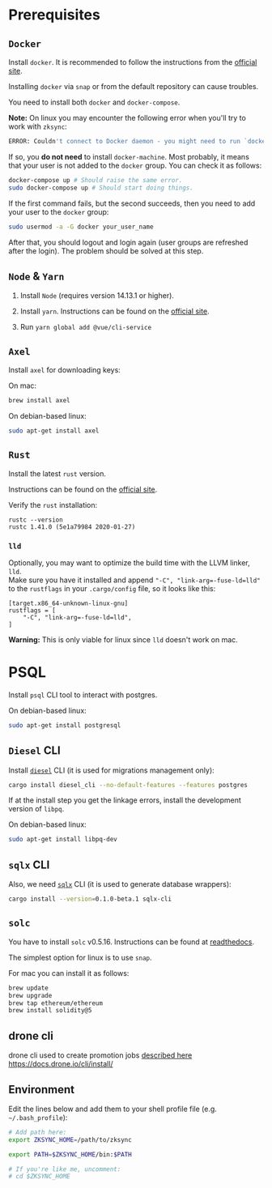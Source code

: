 # Prerequisites

## `Docker`

Install `docker`. It is recommended to follow the instructions from the [official site](https://docs.docker.com/install/).

Installing `docker` via `snap` or from the default repository can cause troubles.

You need to install both `docker` and `docker-compose`.

**Note:** On linux you may encounter the following error when you'll try to work with `zksync`:

```sh
ERROR: Couldn't connect to Docker daemon - you might need to run `docker-machine start default`.
```

If so, you **do not need** to install `docker-machine`. Most probably, it means that your user
is not added to the `docker` group. You can check it as follows:

```sh
docker-compose up # Should raise the same error.
sudo docker-compose up # Should start doing things.
```

If the first command fails, but the second succeeds, then you need to add your user to the `docker` group:

```sh
sudo usermod -a -G docker your_user_name
```

After that, you should logout and login again (user groups are refreshed after the login).
The problem should be solved at this step.

## `Node` & `Yarn`

1. Install `Node` (requires version 14.13.1 or higher).

2. Install `yarn`. Instructions can be found on the [official site](https://classic.yarnpkg.com/en/docs/install/).

3. Run `yarn global add @vue/cli-service`

## `Axel`

Install `axel` for downloading keys:

On mac:

```sh
brew install axel
```

On debian-based linux:

```sh
sudo apt-get install axel
```

## `Rust`

Install the latest `rust` version.

Instructions can be found on the [official site](https://www.rust-lang.org/tools/install).

Verify the `rust` installation:

```
rustc --version
rustc 1.41.0 (5e1a79984 2020-01-27)
```

### `lld`

Optionally, you may want to optimize the build time with the LLVM linker, `lld`.\
Make sure you have it installed and append `"-C", "link-arg=-fuse-ld=lld"` to the `rustflags` in your `.cargo/config` file, so it looks like this:
```
[target.x86_64-unknown-linux-gnu]
rustflags = [
    "-C", "link-arg=-fuse-ld=lld",
]
```
**Warning:** This is only viable for linux since `lld` doesn't work on mac.

# PSQL

Install `psql` CLI tool to interact with postgres.

On debian-based linux:

```sh
sudo apt-get install postgresql
```

## `Diesel` CLI

Install [`diesel`](https://diesel.rs/) CLI (it is used for migrations management only):

```sh
cargo install diesel_cli --no-default-features --features postgres
```

If at the install step you get the linkage errors, install the development version of `libpq`.

On debian-based linux:

```sh
sudo apt-get install libpq-dev
```

## `sqlx` CLI

Also, we need [`sqlx`](https://github.com/launchbadge/sqlx) CLI (it is used to generate database wrappers):

```sh
cargo install --version=0.1.0-beta.1 sqlx-cli
```

## `solc`

You have to install `solc` v0.5.16. Instructions can be found at [readthedocs](https://solidity.readthedocs.io/en/v0.6.2/installing-solidity.html).

The simplest option for linux is to use `snap`.

For mac you can install it as follows:

```sh
brew update
brew upgrade
brew tap ethereum/ethereum
brew install solidity@5
```

## drone cli

drone cli used to create promotion jobs [described here](docs/promote.md)
https://docs.drone.io/cli/install/

## Environment

Edit the lines below and add them to your shell profile file (e.g. `~/.bash_profile`):

```sh
# Add path here:
export ZKSYNC_HOME=/path/to/zksync

export PATH=$ZKSYNC_HOME/bin:$PATH

# If you're like me, uncomment:
# cd $ZKSYNC_HOME
```
